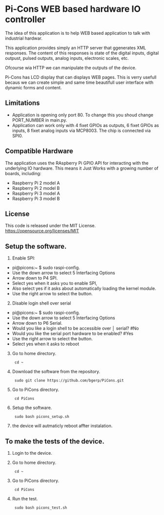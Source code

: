 # Pi-Cons WEB based hardware IO controller

The idea of this application is to help WEB based application to talk with industrial hardwar.

This application provides simply an HTTP server that ggenerates XML responses.
The content of this responses is state of the digital inputs, digital outpust,
pulsed outputs, analog inputs, electronic scales, etc.

Ofcourse wia HTTP we can manipulate the outputs of the device.

Pi-Cons has LCD display that can displays WEB pages.
This is verry usefull becaus we can create simple and same time
beautifull user interface with dynamic forms and content.

## Limitations

 - Application is opening only port 80. To change this you shoud change PORT_NUMBER in main.py.
 - Application can work only with 4 fixet GPIOs as outputs, 6 fixet GPIOs as inputs,
 8 fixet analog inputs via MCP8003. The chip is connected via SPI0.

## Compatible Hardware

The application uses the RAspberry Pi GPIO API for interacting with the
underlying IO hardware. This means it Just Works with a growing number of
boards, including:

 - Raspberry Pi 2 model A
 - Raspberry Pi 2 model B
 - Raspberry Pi 3 model A
 - Raspberry Pi 3 model B

## License

This code is released under the MIT License.
https://opensource.org/licenses/MIT

## Setup the software.
1. Enable SPI:
 - pi@picons:~ $ sudo raspi-config.
 - Use the down arrow to select 5 Interfacing Options
 - Arrow down to P4 SPI.
 - Select yes when it asks you to enable SPI,
 - Also select yes if it asks about automatically loading the kernel module.
 - Use the right arrow to select the <Finish> button.
2. Disable login shell over serial
 - pi@picons:~ $ sudo raspi-config.
 - Use the down arrow to select 5 Interfacing Options
 - Arrow down to P6 Serial.
 - Would you like a login shell to be accessible over │ serial? #No
 - Would you like the serial port hardware to be enabled? #Yes
 - Use the right arrow to select the <Finish> button. 
 - Select yes when it asks to reboot  

3. Go to home directory.

        cd ~

4. Download the software from the repository.

        sudo git clone https://github.com/bgerp/PiCons.git

5. Go to PiCons directory.

        cd PiCons

6. Setup the software.

        sudo bash picons_setup.sh

7. the device will autmaticly reboot affter instalation.

## To make the tests of the device. 

1. Login to the device.

2. Go to home directory.

        cd ~

3. Go to PiCons directory.

        cd PiCons

4. Run the test.

        sudo bash picons_test.sh
